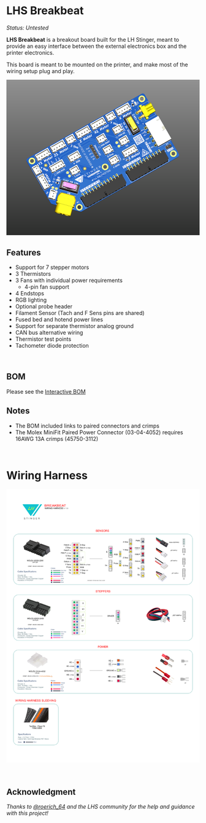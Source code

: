 # LHS Breakbeat

*Status: Untested*

**LHS Breakbeat** is a breakout board built for the LH Stinger, meant to provide an easy interface between the external electronics box and the printer electronics.

This board is meant to be mounted on the printer, and make most of the wiring setup plug and play.

![LHS Breakbeat PCB Front](Images/bf.png)


## Features
* Support for 7 stepper motors
* 3 Thermistors
* 3 Fans with individual power requirements
  * 4-pin fan support
* 4 Endstops
* RGB lighting
* Optional probe header
* Filament Sensor (Tach and F Sens pins are shared)
* Fused bed and hotend power lines 
* Support for separate thermistor analog ground
* CAN bus alternative wiring
* Thermistor test points
* Tachometer diode protection

<br>



## BOM
Please see the [Interactive BOM](https://htmlpreview.github.io/?https://github.com/lhndo/LH-Stinger/blob/main/PCB/LHS%20Breakbeat/BOM/ibom.html)


## Notes

* The BOM included links to paired connectors and crimps
* The Molex MiniFit Paired Power Connector (03-04-4052) requires 16AWG 13A crimps (45750-3112)

<br>

# Wiring Harness

![LHS Breakbeat PCB Front](Images/LHS%20Breakbeat%20-%20Wiring%20Harness.png)


<br>

## Acknowledgment

*Thanks to [@roerich_64](https://github.com/walterwissmann) and the LHS community for the help and guidance with this project!*

